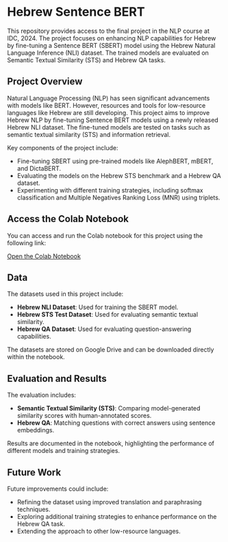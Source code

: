 
# Hebrew Sentence BERT

This repository provides access to the final project in the NLP course at IDC, 2024. The project focuses on enhancing NLP capabilities for Hebrew by fine-tuning a Sentence BERT (SBERT) model using the Hebrew Natural Language Inference (NLI) dataset. The trained models are evaluated on Semantic Textual Similarity (STS) and Hebrew QA tasks.

## Project Overview

Natural Language Processing (NLP) has seen significant advancements with models like BERT. However, resources and tools for low-resource languages like Hebrew are still developing. This project aims to improve Hebrew NLP by fine-tuning Sentence BERT models using a newly released Hebrew NLI dataset. The fine-tuned models are tested on tasks such as semantic textual similarity (STS) and information retrieval.

Key components of the project include:
- Fine-tuning SBERT using pre-trained models like AlephBERT, mBERT, and DictaBERT.
- Evaluating the models on the Hebrew STS benchmark and a Hebrew QA dataset.
- Experimenting with different training strategies, including softmax classification and Multiple Negatives Ranking Loss (MNR) using triplets.

## Access the Colab Notebook

You can access and run the Colab notebook for this project using the following link:

[Open the Colab Notebook](https://colab.research.google.com/drive/1Ns1NKXu0xdpkyG9FBdLvZ5lAyAcm7cpb?usp=sharing)

## Data

The datasets used in this project include:
- **Hebrew NLI Dataset**: Used for training the SBERT model.
- **Hebrew STS Test Dataset**: Used for evaluating semantic textual similarity.
- **Hebrew QA Dataset**: Used for evaluating question-answering capabilities.

The datasets are stored on Google Drive and can be downloaded directly within the notebook.

## Evaluation and Results

The evaluation includes:
- **Semantic Textual Similarity (STS)**: Comparing model-generated similarity scores with human-annotated scores.
- **Hebrew QA**: Matching questions with correct answers using sentence embeddings.

Results are documented in the notebook, highlighting the performance of different models and training strategies.

## Future Work

Future improvements could include:
- Refining the dataset using improved translation and paraphrasing techniques.
- Exploring additional training strategies to enhance performance on the Hebrew QA task.
- Extending the approach to other low-resource languages.
